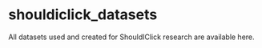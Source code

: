 # shouldiclick_datasets
All datasets used and created for ShouldIClick research are available here.
